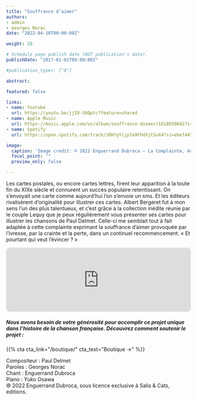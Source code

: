 ```yaml
---
title: "Souffrance d’aimer"
authors:
- admin
- Georges Norac
date: "2022-04-10T00:00:00Z"

weight: 20

# Schedule page publish date (NOT publication's date).
publishDate: "2017-01-01T00:00:00Z"

#publication_types: ["0"]

abstract: 

featured: false

links:
- name: Youtube
  url: https://youtu.be/jjI8-58Qptc?feature=shared
- name: Apple Music
  url: https://music.apple.com/us/album/souffrance-daimer/1618030642?i=1618031286
- name: Spotify
  url: https://open.spotify.com/track/1RKYyYijp7a9FhdXjCSvX4?si=ebef445f6eaf4dce

image:
  caption: 'Image credit: © 2022 Enguerrand Dubroca – La Complainte, éditions Bergeret / Collection Lequy http://fantaisiesbergeret.free.fr'
  focal_point: ""
  preview_only: false

---
```


Les cartes postales, ou encore cartes lettres, firent leur apparition à la toute fin du XIXe siècle et connurent un succès populaire retentissant. On s’envoyait une carte comme aujourd’hui l’on s’envoie un sms. Et les éditeurs rivalisèrent d’originalité pour illustrer ces cartes. Albert Bergeret fut à mon sens l’un des plus talentueux, et c’est grâce à la collection inédite réunie par le couple Lequy que je peux régulièrement vous présenter ses cartes pour illustrer les chansons de Paul Delmet. Celle-ci me semblait tout à fait adaptée à cette complainte exprimant la souffrance d’aimer provoquée par l’ivresse, par la crainte et la perte, dans un continuel recommencement. « Et pourtant qui veut l’évincer ? »


<iframe allow="autoplay *; encrypted-media *; fullscreen *; clipboard-write" frameborder="0" height="175" style="width:100%;max-width:720px;overflow:hidden;border-radius:10px;" sandbox="allow-forms allow-popups allow-same-origin allow-scripts allow-storage-access-by-user-activation allow-top-navigation-by-user-activation" src="https://embed.music.apple.com/us/album/souffrance-daimer/1618030642?i=1618031286"></iframe>

##### Nous avons besoin de votre générosité pour accomplir ce projet unique dans l’histoire de la chanson française. Découvrez comment soutenir le projet :
{{% cta cta_link="/boutique/" cta_text="Boutique →" %}}

<p>Compositeur : Paul Delmet <br>
Paroles : Georges Norac<br>
Chant : Enguerrand Dubroca<br>
Piano : Yuko Osawa<br>
℗ 2022 Enguerrand Dubroca, sous licence exclusive à Salis & Cats, editions.</p>



